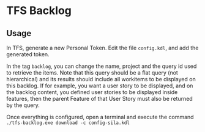 # TFS Backlog

## Usage
In TFS, generate a new Personal Token. Edit the file `config.kdl`, and add the generated token.

In the tag `backlog`, you can change the name, project and the query id used to retrieve the items. Note that this query should be a flat query (not hierarchical) and its results should include all workitems to be displayed on this backlog. If for example, you want a user story to be displayed, and on the backlog content, you defined user stories to be displayed inside features, then the parent Feature of that User Story must also be returned by the query.

Once everything is configured, open a terminal and execute the command `./tfs-backlog.exe download -c config-sila.kdl`
